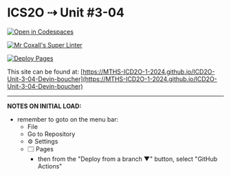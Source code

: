 # ICS2O ⇢ Unit #3-04

[![Open in Codespaces](https://classroom.github.com/assets/launch-codespace-2972f46106e565e64193e422d61a12cf1da4916b45550586e14ef0a7c637dd04.svg)](https://classroom.github.com/open-in-codespaces?assignment_repo_id=19056066)

[![Mr Coxall's Super Linter](https://github.com/MTHS-ICD2O-1-2024/ICD2O-Unit-3-04-Devin-boucher/workflows/Mr%20Coxall's%20Super%20Linter/badge.svg)](https://github.com/MTHS-ICD2O-1-2024/ICD2O-Unit-3-04-Devin-boucher/actions)

[![Deploy Pages](https://github.com/MTHS-ICD2O-1-2024/ICD2O-Unit-3-04-Devin-boucher/workflows/Deploy%20Pages/badge.svg)](https://github.com/MTHS-ICD2O-1-2024/ICD2O-Unit-3-04-Devin-boucher/actions)

This site can be found at: [https://MTHS-ICD2O-1-2024.github.io/ICD2O-Unit-3-04-Devin-boucher](https://MTHS-ICD2O-1-2024.github.io/ICD2O-Unit-3-04-Devin-boucher)

---

**NOTES ON INITIAL LOAD:**
- remember to goto on the menu bar:
  - File
  - Go to Repository
  - ⚙ Settings
  - 🗔 Pages
    - then from the "Deploy from a branch ▼" button, select "GitHub Actions"

